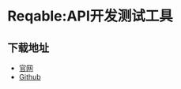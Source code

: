 # Reqable:API开发测试工具
## 下载地址
- [官网](https://reqable.com/)
- [Github](https://github.com/reqable/reqable-app)